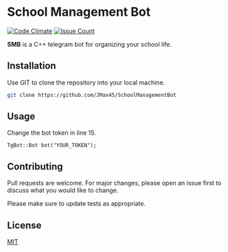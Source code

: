 # School Management Bot
[![Code Climate](https://codeclimate.com/github/JMax45/SchoolManagementBot/badges/gpa.svg)](https://codeclimate.com/github/JMax45/SchoolManagementBot/coverage)
[![Issue Count](https://codeclimate.com/github/JMax45/SchoolManagementBot/badges/issue_count.svg)](https://codeclimate.com/github/JMax45/SchoolManagementBot)

**SMB** is a C++ telegram bot for organizing your school life.

## Installation

Use GIT to clone the repository into your local machine.

```bash
git clone https://github.com/JMax45/SchoolManagementBot
```

## Usage

Change the bot token in line 15.
```
TgBot::Bot bot("YOUR_TOKEN");
```

## Contributing
Pull requests are welcome. For major changes, please open an issue first to discuss what you would like to change.

Please make sure to update tests as appropriate.

## License
[MIT](https://choosealicense.com/licenses/mit/)
